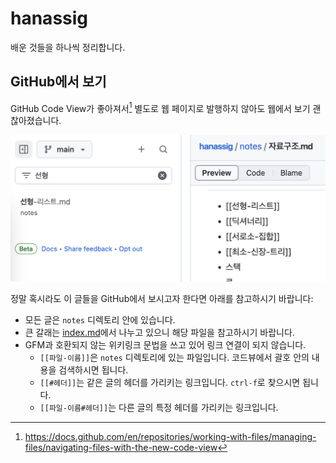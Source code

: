 # hanassig

배운 것들을 하나씩 정리합니다.

## GitHub에서 보기

GitHub Code View가 좋아져서[^1] 별도로 웹 페이지로 발행하지 않아도 웹에서
보기 괜찮아졌습니다.

![](assets/github-code-view-search.png)

[^1]: https://docs.github.com/en/repositories/working-with-files/managing-files/navigating-files-with-the-new-code-view

정말 혹시라도 이 글들을 GitHub에서 보시고자 한다면 아래를 참고하시기 바랍니다:

- 모든 글은 `notes` 디렉토리 안에 있습니다.
- 큰 갈래는 [index.md](notes/index.md)에서 나누고 있으니 해당 파일을 참고하시기 바랍니다.
- GFM과 호환되지 않는 위키링크 문법을 쓰고 있어 링크 연결이 되지 않습니다.
  - `[[파일-이름]]`은 `notes` 디렉토리에 있는 파일입니다. 코드뷰에서 괄호 안의
    내용을 검색하시면 됩니다.
  - `[[#헤더]]`는 같은 글의 헤더를 가리키는 링크입니다. `ctrl-f`로 찾으시면 됩니다.
  - `[[파일-이름#헤더]]`는 다른 글의 특정 헤더를 가리키는 링크입니다.

